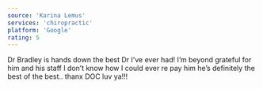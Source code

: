```yaml
---
source: 'Karina Lemus'
services: 'chiropractic'
platform: 'Google'
rating: 5
---
```


Dr Bradley is hands down the best Dr I’ve ever had! I’m beyond grateful for him and his staff I don’t know how I could ever re pay him he’s definitely the best of the best.. thanx DOC luv ya!!!

